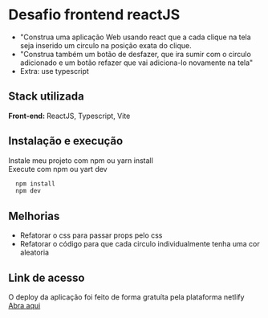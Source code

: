 # Desafio frontend reactJS

- "Construa uma aplicação Web usando react que a cada clique na tela seja inserido um circulo na posição exata do clique.
- "Construa também um botão de desfazer, que ira sumir com o circulo adicionado e um botão refazer que vai adiciona-lo novamente na tela"
- Extra: use typescript
## Stack utilizada

**Front-end:** ReactJS, Typescript, Vite


## Instalação e execução

Instale meu projeto com npm ou yarn install <br />
Execute com npm ou yart dev

```bash
  npm install
  npm dev
```

    
## Melhorias
- Refatorar o css para passar props pelo css
- Refatorar o código para que cada circulo individualmente tenha uma cor aleatoria

## Link de acesso
O deploy da aplicação foi feito de forma gratuíta pela plataforma netlify <br />
[Abra aqui](https://poetic-axolotl-413248.netlify.app/)
